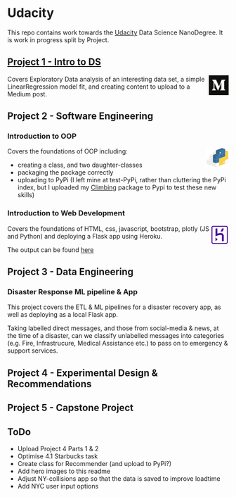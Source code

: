# Udacity
This repo contains work towards the [Udacity](https://www.udacity.com/) Data Science NanoDegree.  It is work in progress split by Project.

## [Project 1 - Intro to DS](https://github.com/paul-stubley/Udacity/tree/master/Project_1__Board_Games) 
<a href="https://medium.com/@paulgstubley/bored-games-c31340859bef?source=friends_link&sk=ed9a21aa4b75262a4a46b7dec87a9df6" target="_blank"><img alt="Medium logo" src="images/medium.png" align="right" height="45px"></a> Covers Exploratory Data analysis of an interesting data set, a simple LinearRegression model fit, and creating content to upload to a Medium post.

## Project 2 - Software Engineering
### Introduction to OOP
<a href="https://pypi.org/project/pgs-climbing/" target="_blank"><img alt="PyPi logo" src="images/pypi.png" align="right" height="45px"></a>
Covers the foundations of OOP including:
- creating a class, and two daughter-classes
- packaging the package correctly
- uploading to PyPi (I left mine at test-PyPi, rather than cluttering the PyPi index, but I uploaded my [Climbing](https://github.com/paul-stubley/Climbing) package to Pypi to test these new skills)

### Introduction to Web Development

<a href="https://pgs-ny-collisions.herokuapp.com/" target="_blank"><img alt="Heroku logo" src="images/heroku.jpg" align="right" height="45px"></a>
Covers the foundations of HTML, css, javascript, bootstrap, plotly (JS and Python) and deploying a Flask app using Heroku.

The output can be found [here](https://pgs-worldbank-app.herokuapp.com/)

## Project 3 - Data Engineering

### Disaster Response ML pipeline & App

This project covers the ETL & ML pipelines for a disaster recovery app, as well as deploying as a local Flask app.

Taking labelled direct messages, and those from social-media & news, at the time of a disaster, can we classify unlabelled messages into categories (e.g. Fire, Infrastrucure, Medical Assistance etc.) to pass on to emergency & support services.

## Project 4 - Experimental Design & Recommendations

## Project 5 - Capstone Project

## ToDo

- Upload Project 4 Parts 1 & 2
- Optimise 4.1 Starbucks task
- Create class for Recommender (and upload to PyPi?)
- Add hero images to this readme
- Adjust NY-collisions app so that the data is saved to improve loadtime
- Add NYC user input options
